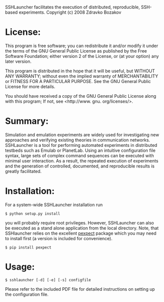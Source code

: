 SSHLauncher facilitates the execution of distributed, reproducible,
SSH-based experiments.
Copyright (c) 2008 Zdravko Bozakov

# License:

This program is free software; you can redistribute it and/or modify it under the terms of the GNU General Public License as published by the Free Software Foundation; either version 2 of the License, or (at your option) any later version.

This program is distributed in the hope that it will be useful, but WITHOUT ANY WARRANTY; without even the implied warranty of MERCHANTABILITY or FITNESS FOR A PARTICULAR PURPOSE. See the GNU General Public License for more details.

You should have received a copy of the GNU General Public License along with this program; If not, see <http://www. gnu. org/licenses/>.

# Summary:

Simulation and emulation experiments are widely used for investigating new approaches and verifying existing theories in communication networks. SSHLauncher is a tool for performing automated experiments in distributed testbeds such as Emulab or PlanetLab. Using an intuitive configuration file syntax, large sets of complex command sequences can be executed with minimal user interaction. As a result, the repeated execution of experiments and the generation of controlled, documented, and reproducible results is greatly facilitated.

# Installation:

For a system-wide SSHLauncher installation run

    $ python setup.py install

you will probably require root privileges. However, SSHLauncher can also be executed as a stand alone application from the local directory. Note, that SSHlauncher relies on the excellent [pexpect](https://github.com/pexpect/pexpect) package which you may need to install first (a version is included for convenience).

    $ pip install pexpect


# Usage:

    $ sshlauncher [-d] [-e] [-s] configfile

Please refer to the included PDF file for detailed instructions on setting up the configuration file.
